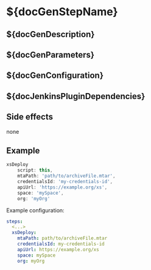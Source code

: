 # ${docGenStepName}

## ${docGenDescription}

## ${docGenParameters}

## ${docGenConfiguration}

## ${docJenkinsPluginDependencies}

## Side effects

none

## Example

```groovy
xsDeploy
    script: this,
    mtaPath: 'path/to/archiveFile.mtar',
    credentialsId: 'my-credentials-id',
    apiUrl: 'https://example.org/xs',
    space: 'mySpace',
    org: 'myOrg'
```

Example configuration:

```yaml
steps:
  <...>
  xsDeploy:
    mtaPath: path/to/archiveFile.mtar
    credentialsId: my-credentials-id
    apiUrl: https://example.org/xs
    space: mySpace
    org: myOrg
```
